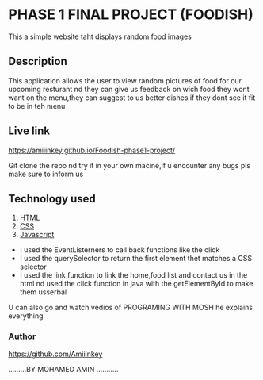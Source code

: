 # PHASE 1 FINAL PROJECT (FOODISH)

This a simple website taht displays random food images

## Description 

This application allows the user to view random pictures of food for our upcoming resturant nd they can give us feedback on wich food they wont want on the menu,they can suggest to us better dishes if they dont see it fit to be in teh menu

## Live link

https://amiiinkey.github.io/Foodish-phase1-project/

Git clone the repo nd try it in your own macine,if u encounter any bugs pls make sure to inform us

## Technology used

1. [HTML](https://)
2. [CSS](https://)
3. [Javascript](https://)

- I used the EventListerners to call back functions like the click
- I used the querySelector to return the first element thet matches a CSS selector
- I used the link function to link the home,food list and contact us in the html nd used the click function in java with the getElementById to make them usserbal

U can also go and watch vedios of PROGRAMING WITH MOSH he explains everything 

### Author

https://github.com/Amiiinkey


.........BY MOHAMED AMIN ...........

